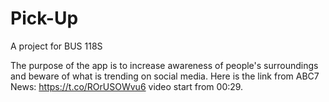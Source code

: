 # Pick-Up

A project for BUS 118S

The purpose of the app is to increase awareness of people's surroundings and beware of what is trending on social media. Here is the link from ABC7 News:
https://t.co/ROrUSOWvu6 video start from 00:29.
